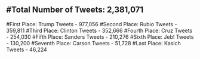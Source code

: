 #Total Number of Tweets: 2,381,071 
---
#First Place: Trump Tweets - 977,056
#Second Place: Rubio Tweets - 359,811
#Third Place: Clinton Tweets - 352,666
#Fourth Place: Cruz Tweets - 254,030
#Fifth Place: Sanders Tweets - 210,276
#Sixth Place: Jeb! Tweets - 130,200
#Seventh Place: Carson Tweets - 51,728
#Last Place: Kasich Tweets - 46,224
